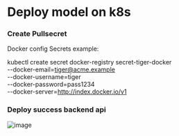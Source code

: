 # Deploy model on k8s
### Create Pullsecret
Docker config Secrets
example:

kubectl create secret docker-registry secret-tiger-docker \
  --docker-email=tiger@acme.example \
  --docker-username=tiger \
  --docker-password=pass1234 \
  --docker-server=http://index.docker.io/v1

### Deploy success backend api 
![image](https://github.com/user-attachments/assets/82f94b83-72a3-4cce-b12b-91cdff3da18a)
